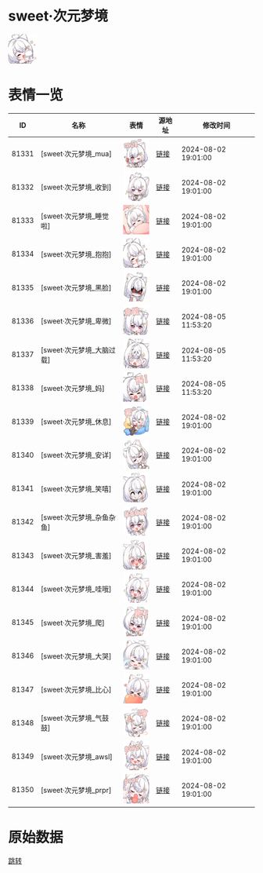 # sweet·次元梦境

<img src="./cover.png" height="60" alt="cover" />

# 表情一览

|ID|名称|表情|源地址|修改时间|
|----|----|----|----|----|
|81331|[sweet·次元梦境_mua]|<img src="./pic/081331_%5Bsweet·次元梦境_mua%5D.png" height="60" alt="mua"/>|[链接](https://i0.hdslb.com/bfs/garb/bb845859a769e5f137ddaba1f69420a7bc1a8f21.png)|2024-08-02 19:01:00|
|81332|[sweet·次元梦境_收到]|<img src="./pic/081332_%5Bsweet·次元梦境_收到%5D.png" height="60" alt="收到"/>|[链接](https://i0.hdslb.com/bfs/garb/f906b129dea349f1016909907df5aafafd18999b.png)|2024-08-02 19:01:00|
|81333|[sweet·次元梦境_睡觉啦]|<img src="./pic/081333_%5Bsweet·次元梦境_睡觉啦%5D.png" height="60" alt="睡觉啦"/>|[链接](https://i0.hdslb.com/bfs/garb/ce5dfbd87e71751540d46482dd110718345ec9df.png)|2024-08-02 19:01:00|
|81334|[sweet·次元梦境_抱抱]|<img src="./pic/081334_%5Bsweet·次元梦境_抱抱%5D.png" height="60" alt="抱抱"/>|[链接](https://i0.hdslb.com/bfs/garb/bbbc3953164f46cf94e29b66201ff9696ef2d944.png)|2024-08-02 19:01:00|
|81335|[sweet·次元梦境_黑脸]|<img src="./pic/081335_%5Bsweet·次元梦境_黑脸%5D.png" height="60" alt="黑脸"/>|[链接](https://i0.hdslb.com/bfs/garb/4b684135f07028efb1fe23fbfceb054025c1e8dc.png)|2024-08-02 19:01:00|
|81336|[sweet·次元梦境_卑微]|<img src="./pic/081336_%5Bsweet·次元梦境_卑微%5D.png" height="60" alt="卑微"/>|[链接](https://i0.hdslb.com/bfs/garb/cf0140f37170fd6eb92b08581ea678a1eb997c5f.png)|2024-08-05 11:53:20|
|81337|[sweet·次元梦境_大脑过载]|<img src="./pic/081337_%5Bsweet·次元梦境_大脑过载%5D.png" height="60" alt="大脑过载"/>|[链接](https://i0.hdslb.com/bfs/garb/8125f60e58c6653cf5be6b19f59ae6e7b094f8c7.png)|2024-08-05 11:53:20|
|81338|[sweet·次元梦境_妈]|<img src="./pic/081338_%5Bsweet·次元梦境_妈%5D.png" height="60" alt="妈"/>|[链接](https://i0.hdslb.com/bfs/garb/ba0708d91f006147575b5ee54490b2fa41e33265.png)|2024-08-05 11:53:20|
|81339|[sweet·次元梦境_休息]|<img src="./pic/081339_%5Bsweet·次元梦境_休息%5D.png" height="60" alt="休息"/>|[链接](https://i0.hdslb.com/bfs/garb/1213a64a0fe21e433f1ea0b9a16f2e5c9c3e96cc.png)|2024-08-02 19:01:00|
|81340|[sweet·次元梦境_安详]|<img src="./pic/081340_%5Bsweet·次元梦境_安详%5D.png" height="60" alt="安详"/>|[链接](https://i0.hdslb.com/bfs/garb/dc5209bb746e73ed3a2bb2f2416e978553f21508.png)|2024-08-02 19:01:00|
|81341|[sweet·次元梦境_笑嘻]|<img src="./pic/081341_%5Bsweet·次元梦境_笑嘻%5D.png" height="60" alt="笑嘻"/>|[链接](https://i0.hdslb.com/bfs/garb/af370e12d11f12d5f1d447c0a4c0d16ca4b028e0.png)|2024-08-02 19:01:00|
|81342|[sweet·次元梦境_杂鱼杂鱼]|<img src="./pic/081342_%5Bsweet·次元梦境_杂鱼杂鱼%5D.png" height="60" alt="杂鱼杂鱼"/>|[链接](https://i0.hdslb.com/bfs/garb/4c6663d05bd154064e931cfdaf0dec0ed6f2fcef.png)|2024-08-02 19:01:00|
|81343|[sweet·次元梦境_害羞]|<img src="./pic/081343_%5Bsweet·次元梦境_害羞%5D.png" height="60" alt="害羞"/>|[链接](https://i0.hdslb.com/bfs/garb/8519888fa1dbe10fc46090e64a82fedfbbfbf18b.png)|2024-08-02 19:01:00|
|81344|[sweet·次元梦境_哇哦]|<img src="./pic/081344_%5Bsweet·次元梦境_哇哦%5D.png" height="60" alt="哇哦"/>|[链接](https://i0.hdslb.com/bfs/garb/29c4c008b5a37b16d390dc599896282cc42ee9a8.png)|2024-08-02 19:01:00|
|81345|[sweet·次元梦境_爬]|<img src="./pic/081345_%5Bsweet·次元梦境_爬%5D.png" height="60" alt="爬"/>|[链接](https://i0.hdslb.com/bfs/garb/85631787527bbc751cdec7b8bcc93b6020f9de16.png)|2024-08-02 19:01:00|
|81346|[sweet·次元梦境_大哭]|<img src="./pic/081346_%5Bsweet·次元梦境_大哭%5D.png" height="60" alt="大哭"/>|[链接](https://i0.hdslb.com/bfs/garb/537e29c5ebdf8fc3b14ac5e73f23e11328853cac.png)|2024-08-02 19:01:00|
|81347|[sweet·次元梦境_比心]|<img src="./pic/081347_%5Bsweet·次元梦境_比心%5D.png" height="60" alt="比心"/>|[链接](https://i0.hdslb.com/bfs/garb/6d0a2ae49a52b88bc9cebcc190559ded81aa7ab5.png)|2024-08-02 19:01:00|
|81348|[sweet·次元梦境_气鼓鼓]|<img src="./pic/081348_%5Bsweet·次元梦境_气鼓鼓%5D.png" height="60" alt="气鼓鼓"/>|[链接](https://i0.hdslb.com/bfs/garb/5cb5cd4a4a9b65f486adddf8a599b1bdec476a15.png)|2024-08-02 19:01:00|
|81349|[sweet·次元梦境_awsl]|<img src="./pic/081349_%5Bsweet·次元梦境_awsl%5D.png" height="60" alt="awsl"/>|[链接](https://i0.hdslb.com/bfs/garb/bcb6f5f0988555c0613a25a59cca376e76f232a9.png)|2024-08-02 19:01:00|
|81350|[sweet·次元梦境_prpr]|<img src="./pic/081350_%5Bsweet·次元梦境_prpr%5D.png" height="60" alt="prpr"/>|[链接](https://i0.hdslb.com/bfs/garb/6b9fd638bfd54dfb2bef53f9f3314c98c5d380ea.png)|2024-08-02 19:01:00|

# 原始数据

[跳转](./raw.json)

